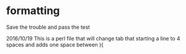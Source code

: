 # formatting
Save the trouble and pass the test

2016/10/19
This is a perl file that will change tab that starting a line to 4 spaces and adds one space between ){
